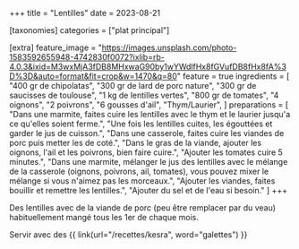 +++
title = "Lentilles"
date = 2023-08-21

[taxonomies]
categories = ["plat principal"]

[extra]
feature_image = "https://images.unsplash.com/photo-1583592655948-4742830f0072?ixlib=rb-4.0.3&ixid=M3wxMjA3fDB8MHxwaG90by1wYWdlfHx8fGVufDB8fHx8fA%3D%3D&auto=format&fit=crop&w=1470&q=80"
feature = true
ingredients = [
  "400 gr de chipolatas",
  "300 gr de lard de porc nature",
  "300 gr de saucisses de toulouse",
  "1 kg de lentilles vertes",
  "800 gr de tomates",
  "4 oignons",
  "2 poivrons",
  "6 gousses d'ail",
  "Thym/Laurier",
]
preparations = [
  "Dans une marmite, faites cuire les lentilles avec le thym et le laurier jusqu'a ce qu'elles soient ferme.",
  "Une fois les lentilles cuites, les égouttées et garder le jus de cuisson.",
  "Dans une casserole, faites cuire les viandes de porc puis metter les de coté.",
  "Dans le gras de la viande, ajouter les oignons, l'ail et les poivrons, bien faire cuire.",
  "Ajouter les tomates cuire 5 minutes.",
  "Dans une marmite, mélanger le jus des lentilles avec le mélange de la casserole (oignons, poivrons, ail, tomates), vous pouvez mixer le mélange si vous n'aimez pas les morceaux.",
  "Ajouter les viandes, faites bouillir et remettre les lentilles.",
  "Ajouter du sel et de l'eau si besoin."
]
+++

Des lentilles avec de la viande de porc (peu être remplacer par du veau) habituellement mangé tous les 1er de chaque mois.

Servir avec des {{ link(url="/recettes/kesra", word="galettes") }}
